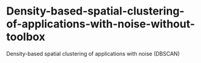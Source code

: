 # Density-based-spatial-clustering-of-applications-with-noise-without-toolbox
Density-based spatial clustering of applications with noise (DBSCAN)

